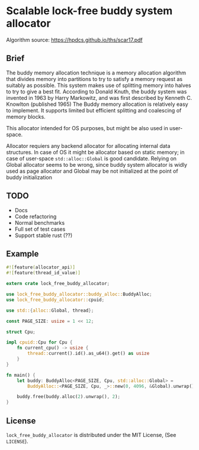 # Scalable lock-free buddy system allocator

Algorithm source: https://hpdcs.github.io/ths/scar17.pdf

## Brief

The buddy memory allocation technique is a memory allocation algorithm that divides memory into partitions to try to satisfy a memory request as suitably as possible. This system makes use of splitting memory into halves to try to give a best fit. According to Donald Knuth, the buddy system was invented in 1963 by Harry Markowitz, and was first described by Kenneth C. Knowlton (published 1965) The Buddy memory allocation is relatively easy to implement. It supports limited but efficient splitting and coalescing of memory blocks.


This allocator intended for OS purposes, but might be also used in user-space.

Allocator requiers any backend allocator for allocating internal data structures. In case of OS it might be
allocator based on static memory; in case of user-space `std::alloc::Global` is good candidate. Relying on Global allocator
seems to be wrong, since buddy system allocator is widly used as page allocator and Global may be not initialized at 
the point of buddy initialization

## TODO

 - Docs
 - Code refactoring
 - Normal benchmarks
 - Full set of test cases
 - Support stable rust (??)

## Example

```rust
#![feature(allocator_api)]
#![feature(thread_id_value)]

extern crate lock_free_buddy_allocator;

use lock_free_buddy_allocator::buddy_alloc::BuddyAlloc;
use lock_free_buddy_allocator::cpuid;

use std::{alloc::Global, thread};

const PAGE_SIZE: usize = 1 << 12;

struct Cpu;

impl cpuid::Cpu for Cpu {
    fn current_cpu() -> usize {
        thread::current().id().as_u64().get() as usize
    }
}

fn main() {
    let buddy: BuddyAlloc<PAGE_SIZE, Cpu, std::alloc::Global> =
        BuddyAlloc::<PAGE_SIZE, Cpu, _>::new(0, 4096, &Global).unwrap();

    buddy.free(buddy.alloc(2).unwrap(), 2);
}

```
## License

`lock_free_buddy_allocator` is distributed under the MIT License, (See `LICENSE`).

